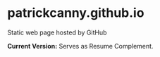 # patrickcanny.github.io
Static web page hosted by GitHub

<b>Current Version:</b> Serves as Resume Complement. 

